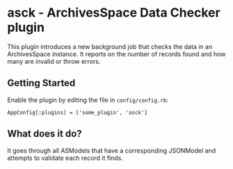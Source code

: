 asck - ArchivesSpace Data Checker plugin
========================================

This plugin introduces a new background job that checks the data in an ArchivesSpace instance.
It reports on the number of records found and how many are invalid or throw errors.

## Getting Started

Enable the plugin by editing the file in `config/config.rb`:

    AppConfig[:plugins] = ['some_plugin', 'asck']


## What does it do?

It goes through all ASModels that have a corresponding JSONModel and
attempts to validate each record it finds.


